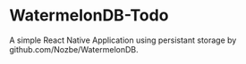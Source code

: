 # WatermelonDB-Todo
A simple React Native Application using persistant storage by github.com/Nozbe/WatermelonDB.
